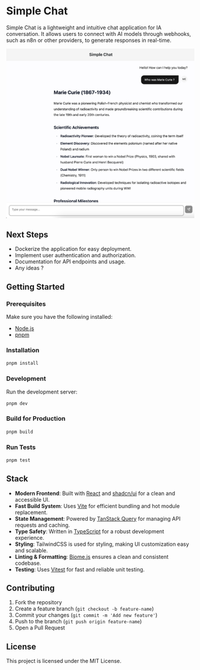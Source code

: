 # Simple Chat

Simple Chat is a lightweight and intuitive chat application for IA conversation. It allows users to connect with AI models through webhooks, such as n8n or other providers, to generate responses in real-time.

![screenshot](https://github.com/BAPMAU/simple-chat/blob/main/example.png?raw=true)

## Next Steps
- Dockerize the application for easy deployment.
- Implement user authentication and authorization.
- Documentation for API endpoints and usage.
- Any ideas ?

## Getting Started

### Prerequisites
Make sure you have the following installed:
- [Node.js](https://nodejs.org/)
- [pnpm](https://pnpm.io/)

### Installation
```sh
pnpm install
```

### Development
Run the development server:
```sh
pnpm dev
```

### Build for Production
```sh
pnpm build
```

### Run Tests
```sh
pnpm test
```

## Stack

- **Modern Frontend**: Built with [React](https://react.dev/) and [shadcn/ui](https://ui.shadcn.com/) for a clean and accessible UI.
- **Fast Build System**: Uses [Vite](https://vitejs.dev/) for efficient bundling and hot module replacement.
- **State Management**: Powered by [TanStack Query](https://tanstack.com/query/latest) for managing API requests and caching.
- **Type Safety**: Written in [TypeScript](https://www.typescriptlang.org/) for a robust development experience.
- **Styling**: TailwindCSS is used for styling, making UI customization easy and scalable.
- **Linting & Formatting**: [Biome.js](https://biomejs.dev/) ensures a clean and consistent codebase.
- **Testing**: Uses [Vitest](https://vitest.dev/) for fast and reliable unit testing.


## Contributing
1. Fork the repository
2. Create a feature branch (`git checkout -b feature-name`)
3. Commit your changes (`git commit -m 'Add new feature'`)
4. Push to the branch (`git push origin feature-name`)
5. Open a Pull Request

## License
This project is licensed under the MIT License.
